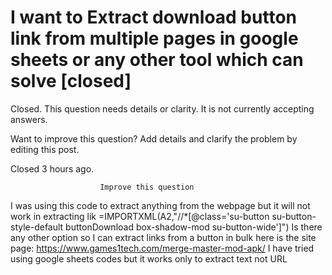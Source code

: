 
# I want to Extract download button link from multiple pages in google sheets or any other tool which can solve [closed]







Closed. This question needs details or clarity. It is not currently accepting answers.
                        
                    










Want to improve this question? Add details and clarify the problem by editing this post.


Closed 3 hours ago.







                        Improve this question
                    




I was using this code to extract anything from the webpage but it will not work in extracting lik
=IMPORTXML(A2,"//*[@class='su-button su-button-style-default buttonDownload box-shadow-mod su-button-wide']")
Is there any other option so I can extract links from a button in bulk
here is the site page: https://www.games1tech.com/merge-master-mod-apk/
I have tried using google sheets codes but it works only to extract text not URL

        